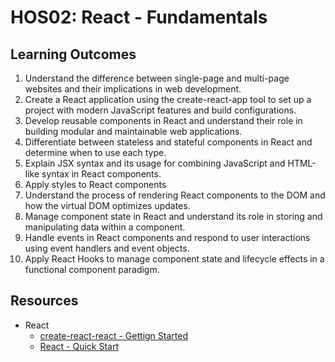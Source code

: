 # HOS02: React - Fundamentals
##  Learning Outcomes
1.	Understand the difference between single-page and multi-page websites and their implications in web development.
2.	Create a React application using the create-react-app tool to set up a project with modern JavaScript features and build configurations.
3.	Develop reusable components in React and understand their role in building modular and maintainable web applications.
4.	Differentiate between stateless and stateful components in React and determine when to use each type.
5.	Explain JSX syntax and its usage for combining JavaScript and HTML-like syntax in React components.
6.	Apply styles to React components
7.	Understand the process of rendering React components to the DOM and how the virtual DOM optimizes updates.
8.	Manage component state in React and understand its role in storing and manipulating data within a component.
9.	Handle events in React components and respond to user interactions using event handlers and event objects.
10.	Apply React Hooks to manage component state and lifecycle effects in a functional component paradigm.

## Resources
* React
  * [create-react-react - Gettign Started](https://create-react-app.dev/docs/getting-started)
  * [React - Quick Start](https://react.dev/learn)